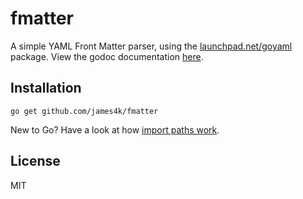 # fmatter

A simple YAML Front Matter parser, using the [launchpad.net/goyaml](http://go.pkgdoc.org/launchpad.net/goyaml) package. View the godoc documentation [here](http://go.pkgdoc.org/github.com/james4k/fmatter).

## Installation

	go get github.com/james4k/fmatter

New to Go? Have a look at how [import paths work](http://golang.org/doc/code.html#remote).

## License

MIT
